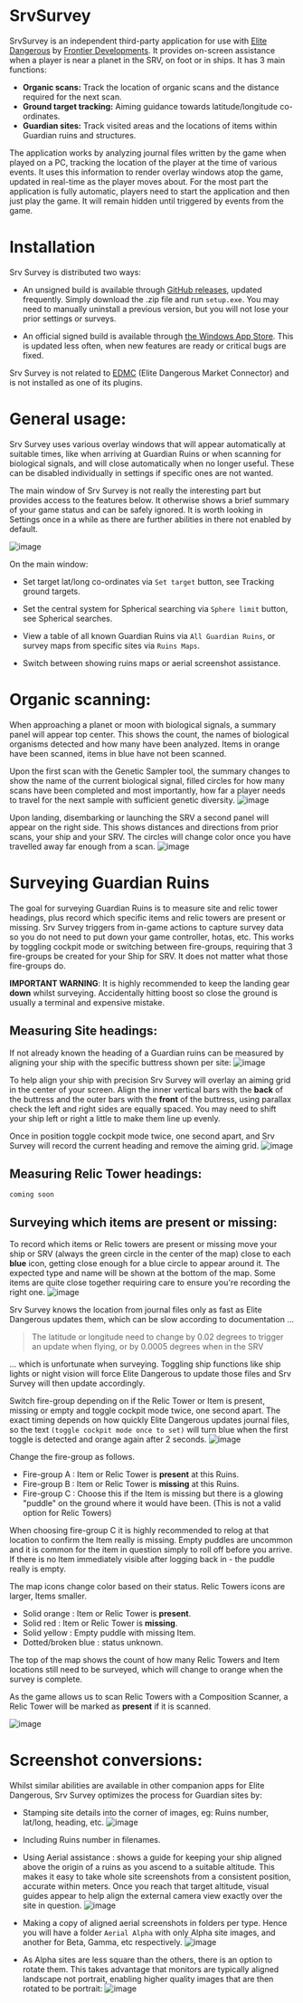 # SrvSurvey

SrvSurvey is an independent third-party application for use with [Elite Dangerous](https://www.elitedangerous.com) by [Frontier Developments](https://frontier.co.uk). It provides on-screen assistance when a player is near a planet in the SRV, on foot or in ships. It has 3 main functions:
- **Organic scans:** Track the location of organic scans and the distance required for the next scan.
- **Ground target tracking:** Aiming guidance towards latitude/longitude co-ordinates.
- **Guardian sites:** Track visited areas and the locations of items within Guardian ruins and structures.

The application works by analyzing journal files written by the game when played on a PC, tracking the location of the player at the time of various events. It uses this information to render overlay windows atop the game, updated in real-time as the player moves about. For the most part the application is fully automatic, players need to start the application and then just play the game. It will remain hidden until triggered by events from the game.



# Installation

Srv Survey is distributed two ways:

- An unsigned build is available through [GitHub releases](https://github.com/njthomson/SrvSurvey/releases), updated frequently. Simply download the .zip file and run `setup.exe`. You may need to manually uninstall a previous version, but you will not lose your prior settings or surveys.

- An official signed build is available through [the Windows App Store](https://www.microsoft.com/store/productId/9NGT6RRH6B7N). This is updated less often, when new features are ready or critical bugs are fixed.

Srv Survey is not related to [EDMC](https://github.com/EDCD/EDMarketConnector/wiki) (Elite Dangerous Market Connector) and is not installed as one of its plugins.


# General usage:

Srv Survey uses various overlay windows that will appear automatically at suitable times, like when arriving at Guardian Ruins or when scanning for biological signals, and will close automatically when no longer useful. These can be disabled individually in settings if specific ones are not wanted.

The main window of Srv Survey is not really the interesting part but provides access to the features below. It otherwise shows a brief summary of your game status and can be safely ignored. It is worth looking in Settings once in a while as there are further abilities in there not enabled by default.

![image](https://github.com/njthomson/SrvSurvey/assets/3903773/dc4eb608-cbb5-4f30-8b53-5eee563a0c51)

On the main window:

- Set target lat/long co-ordinates via `Set target` button, see Tracking ground targets.

- Set the central system for Spherical searching via `Sphere limit` button, see Spherical searches.

- View a table of all known Guardian Ruins via `All Guardian Ruins`, or survey maps from specific sites via `Ruins Maps`.

- Switch between showing ruins maps or aerial screenshot assistance.

# Organic scanning:

When approaching a planet or moon with biological signals, a summary panel will appear top center. This shows the count, the names of biological organisms detected and how many have been analyzed. Items in orange have been scanned, items in blue have not been scanned.

Upon the first scan with the Genetic Sampler tool, the summary changes to show the name of the current biological signal, filled circles for how many scans have been completed and most importantly, how far a player needs to travel for the next sample with sufficient genetic diversity.
![image](https://github.com/njthomson/SrvSurvey/assets/3903773/d91badbc-30f7-4184-bb79-8a349e26d984)

Upon landing, disembarking or launching the SRV a second panel will appear on the right side. This shows distances and directions from prior scans, your ship and your SRV. The circles will change color once you have travelled away far enough from a scan.
![image](https://github.com/njthomson/SrvSurvey/assets/3903773/b20670ef-2090-480e-91c6-96beec6dfaaa)


# Surveying Guardian Ruins

The goal for surveying Guardian Ruins is to measure site and relic tower headings, plus record which specific items and relic towers are present or missing. Srv Survey triggers from in-game actions to capture survey data so you do not need to put down your game controller, hotas, etc. This works by toggling cockpit mode or switching between fire-groups, requiring that 3 fire-groups be created for your Ship for SRV. It does not matter what those fire-groups do.

**IMPORTANT WARNING**: It is highly recommended to keep the landing gear **down** whilst surveying. Accidentally hitting boost so close the ground is usually a terminal and expensive mistake.

## Measuring Site headings:

If not already known the heading of a Guardian ruins can be measured by aligning your ship with the specific buttress shown per site:
![image](https://github.com/njthomson/SrvSurvey/assets/3903773/929b29b8-bfcd-459e-ad0c-fcae197d4e9d)

To help align your ship with precision Srv Survey will overlay an aiming grid in the center of your screen. Align the inner vertical bars with the **back** of the buttress and the outer bars with the **front** of the buttress, using parallax check the left and right sides are equally spaced. You may need to shift your ship left or right a little to make them line up evenly.

Once in position toggle cockpit mode twice, one second apart, and Srv Survey will record the current heading and remove the aiming grid.
![image](https://github.com/njthomson/SrvSurvey/assets/3903773/14396ed9-e269-4833-9f41-b6aeffe4b3fc)

## Measuring Relic Tower headings:
`coming soon`
  
## Surveying which items are present or missing:

To record which items or Relic towers are present or missing move your ship or SRV (always the green circle in the center of the map) close to each **blue** icon, getting close enough for a blue circle to appear around it. The expected type and name will be shown at the bottom of the map. Some items are quite close together requiring care to ensure you're recording the right one.
![image](https://github.com/njthomson/SrvSurvey/assets/3903773/4c691e21-50ff-41a1-a739-83601cff1bf3)

Srv Survey knows the location from journal files only as fast as Elite Dangerous updates them, which can be slow according to documentation ...

> The latitude or longitude need to change by 0.02 degrees to trigger an update when flying, or by 0.0005 degrees when in the SRV

... which is unfortunate when surveying. Toggling ship functions like ship lights or night vision will force Elite Dangerous to update those files and Srv Survey will then update accordingly.

Switch fire-group depending on if the Relic Tower or Item is present, missing or empty and toggle cockpit mode twice, one second apart. The exact timing depends on how quickly Elite Dangerous updates journal files, so the text `(toggle cockpit mode once to set)` will turn blue when the first toggle is detected and orange again after 2 seconds.
![image](https://github.com/njthomson/SrvSurvey/assets/3903773/569fc13e-b226-4a5e-80c4-7c43ed75af58)

Change the fire-group as follows.

- Fire-group A : Item or Relic Tower is **present** at this Ruins.
- Fire-group B : Item or Relic Tower is **missing** at this Ruins.
- Fire-group C : Choose this if the Item is missing but there is a glowing "puddle" on the ground where it would have been. (This is not a valid option for Relic Towers)

When choosing fire-group C it is highly recommended to relog at that location to confirm the Item really is missing. Empty puddles are uncommon and it is common for the item in question simply to roll off before you arrive. If there is no Item immediately visible after logging back in - the puddle really is empty.

The map icons change color based on their status. Relic Towers icons are larger, Items smaller.
- Solid orange : Item or Relic Tower is **present**.
- Solid red : Item or Relic Tower is **missing**.
- Solid yellow : Empty puddle with missing Item.
- Dotted/broken blue : status unknown.

The top of the map shows the count of how many Relic Towers and Item locations still need to be surveyed, which will change to orange when the survey is complete.

As the game allows us to scan Relic Towers with a Composition Scanner, a Relic Tower will be marked as **present** if it is scanned.

![image](https://github.com/njthomson/SrvSurvey/assets/3903773/f320aef2-fd63-44d5-a713-d5ccfef5554f)


# Screenshot conversions:

Whilst similar abilities are available in other companion apps for Elite Dangerous, Srv Survey optimizes the process for Guardian sites by:

- Stamping site details into the corner of images, eg: Ruins number, lat/long, heading, etc.
![image](https://github.com/njthomson/SrvSurvey/assets/3903773/7c6c980f-2ed1-48ae-a243-9fd7e84d0ec8)

- Including Ruins number in filenames.

- Using Aerial assistance : shows a guide for keeping your ship aligned above the origin of a ruins as you ascend to a suitable altitude. This makes it easy to take whole site screenshots from a consistent position, accurate within meters. Once you reach that target altitude, visual guides appear to help align the external camera view exactly over the site in question.
![image](https://github.com/njthomson/SrvSurvey/assets/3903773/26cc2a80-c8ab-452b-bccf-168935e68dca)

- Making a copy of aligned aerial screenshots in folders per type. Hence you will have a folder `Aerial Alpha` with only Alpha site images, and another for Beta, Gamma, etc respectively.
![image](https://github.com/njthomson/SrvSurvey/assets/3903773/6662b415-54b3-47e9-8b85-5da08e6ed96b)

- As Alpha sites are less square than the others, there is an option to rotate them. This takes advantage that monitors are typically aligned landscape not portrait, enabling higher quality images that are then rotated to be portrait:
![image](https://github.com/njthomson/SrvSurvey/assets/3903773/2cad70af-b0d4-4b08-9352-5c46baeab051)


